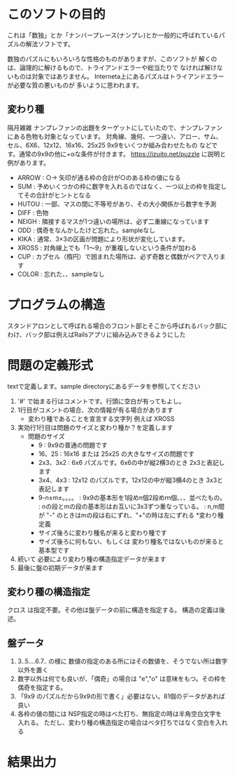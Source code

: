 # このソフトの目的

 これは「数独」とか「ナンバープレース(ナンプレ)とか一般的に呼ばれているパズルの解法ソフトです。

 数独のパズルにもいろいろな性格のものがありますが、このソフトが
 解くのは、論理的に解けるもので、トライアンドエラーや総当たりで
 なければ解けないものは対象ではありません。
   Interneta上にあるパズルはトライアンドエラーが必要な質の悪いものが
   多いように思われます。

## 変わり種
 隔月雑雑 ナンプレファンの出題をターゲットにしていたので、ナンプレファンにある色物も対象となっています。
対角線、幾何、一つ違い、アロー、サム、セル、6X6、12x12、16x16、25x25 9x9をいくつか組み合わせたもの などです。通常の9x9の他に+αな条件が付きます。
https://izuito.net/puzzle に説明と例があります。

* ARROW : ○→ 矢印が通る枠の合計が○のある枠の値になる
* SUM   : 予めいくつかの枠に数字を入れるのではなく、一つ以上の枠を指定してその合計がヒントとなる
* HUTOU : 一部、マスの間に不等号があり、その大小関係から数字を予測
* DIFF  : 色物
* NEIGH : 隣接するマスが1つ違いの場所は、必ず二重線になっています
* ODD   : 偶奇をなんかしたけど忘れた。sampleなし
* KIKA  : 通常、3×3の区画が問題により形状が変化しています。
* XROSS : 対角線上でも「1～9」が重複しないという条件が加わる
* CUP   : カプセル（楕円）で囲まれた場所は、必ず奇数と偶数がペアで入ります
* COLOR : 忘れた、、sampleなし

# プログラムの構造
スタンドアロンとして呼ばれる場合のフロント部とそこから呼ばれるバック部にわけ、バック部は例えばRailsアプリに組み込みできるようにした

# 問題の定義形式
textで定義します。sample directoryにあるデータを参照してください

1. '#' で始まる行はコメントです。行頭に空白が有ってもよし。
2. 1行目がコメントの場合、次の情報が有る場合があります
    * 変わり種であることを宣言する文字列 例えば XROSS
3. 実効行1行目は問題のサイズと変わり種か？を定義します
    * 問題のサイズ
        * 9 : 9x9の普通の問題です
        * 16、25 : 16x16 または 25x25 の大きなサイズの問題です
        * 2x3、3x2 : 6x6 パズルです。6x6の中が縦2横3のとき 2x3と表記します
        * 3x4、4x3 : 12x12 のパズルです。12x12の中が縦3横4のとき 3x3と表記します
       * 9-n±m±。。。。 : 9x9の基本形を1段めn個2段めｍ個、、、並べたもの。
                   : nの段とmの段の基本形はお互いに3x3ずつ重なっている。
                    : n,m間が "-" のときはmの段は右にずれ、"+"の時は左にずれる
    *変わり種定義
        * サイズ後ろに変わり種名が来ると変わり種です
        * サイズ後ろに何もない、もしくは 変わり種名ではないものが来ると基本型です
4. 続いて 必要により変わり種の構造指定データが来ます
5. 最後に盤の初期データが来ます

## 変わり種の構造指定
クロス は指定不要。その他は盤データの前に構造を指定する。
構造の定義は後述。

## 盤データ
1. 3..5....6.7..  の様に 数値の指定のある所にはその数値を、そうでない所は数字以外を置く
2. 数字以外は何でも良いが、「偶奇」の場合は "e","o" は意味をもつ。その枠を偶奇を指定する。
3. 「9x9 のパズルだから9x9の形で書く」必要はない。81個のデータがあれば良い
4. 各枠の値の間には NSP指定の時はべた打ち、無指定の時は半角空白文字を入れる。
ただし、変わり種の構造指定の場合はベタ打ちではなく空白を入れる

# 結果出力
